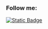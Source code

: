 <!---![Header](https://github.com/iuyfty/iuyfty/blob/main/assets/image1.png)--->


<!--### Language and tools:
![Static Badge](https://img.shields.io/badge/-C%2B%2B-090909?style=for-the-badge&logo=C%2B%2B&logoColor=27A0D9&link=https%3A%2F%2Ft.me%2Fmaxoniy1)
![Static Badge](https://img.shields.io/badge/-STL-090909?style=for-the-badge&logo=C%2B%2B&logoColor=27A0D9&link=https%3A%2F%2Ft.me%2Fmaxoniy1)
![Static Badge](https://img.shields.io/badge/-boost-090909?style=for-the-badge&logo=C%2B%2B&logoColor=27A0D9&link=https%3A%2F%2Ft.me%2Fmaxoniy1)
-->

### Follow me:

[![Static Badge](https://img.shields.io/badge/-Telegram-090909?style=for-the-badge&logo=telegram&logoColor=27A0D9)](https://t.me/maxonkarton)


<!--
<p align="center"> 
  Visitor count<br>
  <img src="https://profile-counter.glitch.me/iuyfty/count.svg" />
</p>
-->

